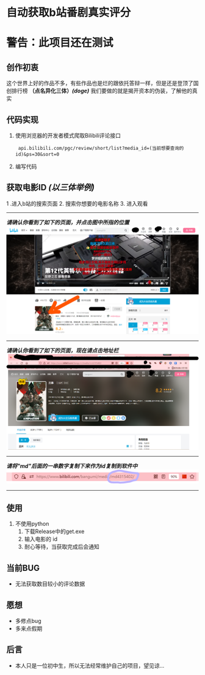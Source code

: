 # 自动获取b站番剧真实评分
# 警告：此项目还在测试
## 创作初衷
这个世界上好的作品不多，有些作品也是烂的跟依托答辩一样，但是还是登顶了国创排行榜 **（点名异化三体）*(doge)*** 我们要做的就是揭开资本的伪装，了解他的真实

## 代码实现
1. 使用浏览器的开发者模式爬取Bilibili评论接口

        api.bilibili.com/pgc/review/short/list?media_id=(当前想要查询的id)&ps=30&sort=0
2. 编写代码

## 获取电影ID _(以三体举例)_
1 .进入b站的搜索页面
2. 搜索你想要的电影名称
3. 进入观看
___
**_请确认你看到了如下的页面，并点击图中所指的位置_**
![1.png](./img/1.png)
___
**_请确认你看到了如下的页面，现在请点击地址栏_**
![2.png](./img/2.png)
___
**_请将"md"后面的一串数字复制下来作为id复制到软件中_**
![3.png](./img/3.png)
___
## 使用
1. 不使用python
    1. 下载Release中的get.exe
    2. 输入电影的 id
    3. 耐心等待，当获取完成后会通知
## 当前BUG
- 无法获取数目较小的评论数据

## 愿想
- 多修点bug
- 多来点假期

## 后言
- 本人只是一位初中生，所以无法经常维护自己的项目，望见谅...